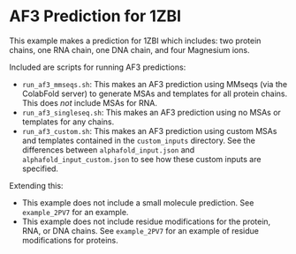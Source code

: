 # AF3 Prediction for 1ZBI

This example makes a prediction for 1ZBI which includes: two protein chains, one RNA chain, one DNA chain, and four Magnesium ions. 

Included are scripts for running AF3 predictions:
- `run_af3_mmseqs.sh`: This makes an AF3 prediction using MMseqs (via the ColabFold server) to generate MSAs and templates for all protein chains. This does *not* include MSAs for RNA.
- `run_af3_singleseq.sh`: This makes an AF3 prediction using no MSAs or templates for any chains.
- `run_af3_custom.sh`: This makes an AF3 prediction using custom MSAs and templates contained in the `custom_inputs` directory. See the differences between `alphafold_input.json` and `alphafold_input_custom.json` to see how these custom inputs are specified.

Extending this:
- This example does not include a small molecule prediction. See `example_2PV7` for an example.
- This example does not include residue modifications for the protein, RNA, or DNA chains. See `example_2PV7` for an example of residue modifications for proteins.
